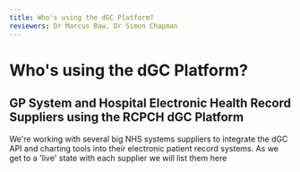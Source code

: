 ```yaml
---
title: Who's using the dGC Platform?
reviewers: Dr Marcus Baw, Dr Simon Chapman
---
```


# Who's using the dGC Platform?

## GP System and Hospital Electronic Health Record Suppliers using the RCPCH dGC Platform
We're working with several big NHS systems suppliers to integrate the dGC API and charting tools into their electronic patient record systems. As we get to a 'live' state with each supplier we will list them here

<!--
## Research and Publications done with the API/python


## Other Organisations using the RCPCH dGC Platform
-->
<!--
this bit is hidden from the published site (but is visible in GH source)

to add:
NHSE/X as commissioners
NHSD - using python package in DAE for Maternity project
Trusts - Northumberland
-->